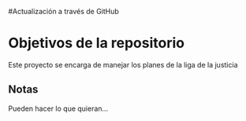 #Actualización a través de GitHub
# Objetivos de la repositorio

Este proyecto se encarga de manejar los planes de la liga de la justicia


## Notas
Pueden hacer lo que quieran...
